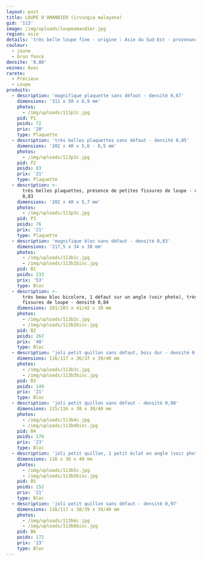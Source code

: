 ```yaml
---
layout: post
title: LOUPE D'AMANDIER (irvingia malayana)
gid: '113'
image: /img/uploads/loupeamandier.jpg
region: asie
details: 'très belle loupe fine - origine : Asie du Sud-Est - provenance : USA'
couleur:
  - jaune
  - brun foncé
densite: '0,80'
veines: Avec
rarete:
  - Précieux
  - Loupe
produits:
  - description: 'magnifique plaquette sans défaut - densité 0,67'
    dimensions: '311 x 50 x 6,9 mm'
    photos:
      - /img/uploads/113p1c.jpg
    pid: P1
    poids: 72
    prix: '20'
    type: Plaquette
  - description: 'très belles plaquettes sans défaut - densité 0,85'
    dimensions: '202 x 40 x 5,6 - 6,5 mm'
    photos:
      - /img/uploads/113p2c.jpg
    pid: P2
    poids: 83
    prix: '21'
    type: Plaquette
  - description: >-
      très belles plaquettes, présence de petites fissures de loupe - densité
      0,83
    dimensions: '202 x 40 x 5,7 mm'
    photos:
      - /img/uploads/113p3c.jpg
    pid: P3
    poids: 76
    prix: '21'
    type: Plaquette
  - description: 'magnifique bloc sans défaut - densité 0,83'
    dimensions: '217,5 x 34 x 38 mm'
    photos:
      - /img/uploads/113b1c.jpg
      - /img/uploads/113b1bisc.jpg
    pid: B1
    poids: 233
    prix: '53'
    type: Bloc
  - description: >-
      très beau bloc bicolore, 1 défaut sur un angle (voir photo), très peu de
      fissures de loupe - densité 0,84
    dimensions: 201/203 x 41/42 x 38 mm
    photos:
      - /img/uploads/113b2c.jpg
      - /img/uploads/113b2bisc.jpg
    pid: B2
    poids: 267
    prix: '48'
    type: Bloc
  - description: 'joli petit quillon sans défaut, bois dur - densité 0,89'
    dimensions: 116/117 x 36/37 x 39/40 mm
    photos:
      - /img/uploads/113b3c.jpg
      - /img/uploads/113b3bisc.jpg
    pid: B3
    poids: 149
    prix: '21'
    type: Bloc
  - description: 'joli petit quillon sans défaut - densité 0,98'
    dimensions: 115/116 x 38 x 39/40 mm
    photos:
      - /img/uploads/113b4c.jpg
      - /img/uploads/113b4bisc.jpg
    pid: B4
    poids: 170
    prix: '23'
    type: Bloc
  - description: 'joli petit quillon, 1 petit éclat en angle (voir photo) - densité 0,91'
    dimensions: 116 x 36 x 40 mm
    photos:
      - /img/uploads/113b5c.jpg
      - /img/uploads/113b5bisc.jpg
    pid: B5
    poids: 152
    prix: '21'
    type: Bloc
  - description: 'joli petit quillon sans défaut - densité 0,97'
    dimensions: 116/117 x 38/39 x 39/40 mm
    photos:
      - /img/uploads/113b6c.jpg
      - /img/uploads/113b6bisc.jpg
    pid: B6
    poids: 172
    prix: '23'
    type: Bloc
---
```


